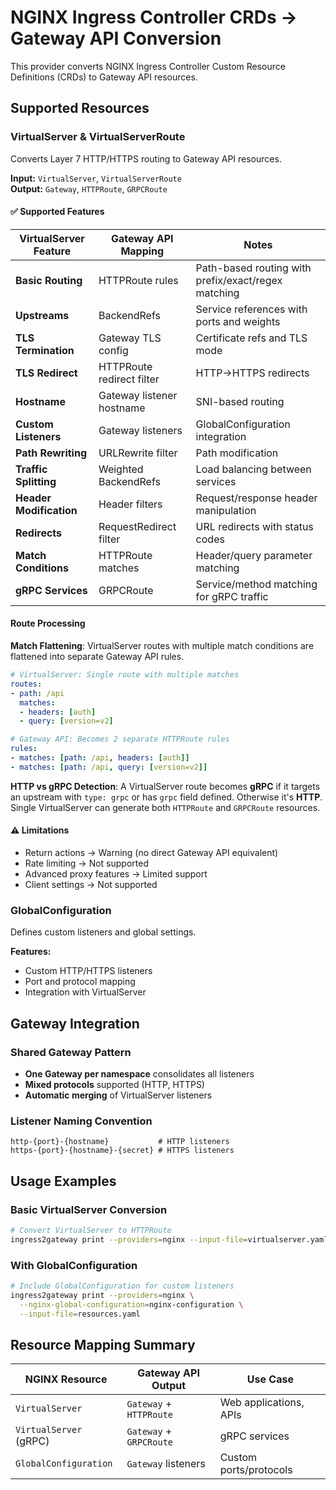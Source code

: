 # NGINX Ingress Controller CRDs → Gateway API Conversion

This provider converts NGINX Ingress Controller Custom Resource Definitions (CRDs) to Gateway API resources.

## Supported Resources

### VirtualServer & VirtualServerRoute
Converts Layer 7 HTTP/HTTPS routing to Gateway API resources.

**Input:** `VirtualServer`, `VirtualServerRoute`  
**Output:** `Gateway`, `HTTPRoute`, `GRPCRoute`

#### ✅ Supported Features

| VirtualServer Feature | Gateway API Mapping | Notes |
|----------------------|---------------------|--------|
| **Basic Routing** | HTTPRoute rules | Path-based routing with prefix/exact/regex matching |
| **Upstreams** | BackendRefs | Service references with ports and weights |
| **TLS Termination** | Gateway TLS config | Certificate refs and TLS mode |
| **TLS Redirect** | HTTPRoute redirect filter | HTTP→HTTPS redirects |
| **Hostname** | Gateway listener hostname | SNI-based routing |
| **Custom Listeners** | Gateway listeners | GlobalConfiguration integration |
| **Path Rewriting** | URLRewrite filter | Path modification |
| **Traffic Splitting** | Weighted BackendRefs | Load balancing between services |
| **Header Modification** | Header filters | Request/response header manipulation |
| **Redirects** | RequestRedirect filter | URL redirects with status codes |
| **Match Conditions** | HTTPRoute matches | Header/query parameter matching |
| **gRPC Services** | GRPCRoute | Service/method matching for gRPC traffic |

#### Route Processing

**Match Flattening**: VirtualServer routes with multiple match conditions are flattened into separate Gateway API rules.
```yaml
# VirtualServer: Single route with multiple matches
routes:
- path: /api
  matches:
  - headers: [auth]
  - query: [version=v2]

# Gateway API: Becomes 2 separate HTTPRoute rules
rules:
- matches: [path: /api, headers: [auth]]
- matches: [path: /api, query: [version=v2]]
```

**HTTP vs gRPC Detection**: A VirtualServer route becomes **gRPC** if it targets an upstream with `type: grpc` or has `grpc` field defined. Otherwise it's **HTTP**. Single VirtualServer can generate both `HTTPRoute` and `GRPCRoute` resources.

#### ⚠️ Limitations
- Return actions → Warning (no direct Gateway API equivalent)
- Rate limiting → Not supported
- Advanced proxy features → Limited support
- Client settings → Not supported


### GlobalConfiguration
Defines custom listeners and global settings.

**Features:**
- Custom HTTP/HTTPS listeners
- Port and protocol mapping
- Integration with VirtualServer

## Gateway Integration

### Shared Gateway Pattern
- **One Gateway per namespace** consolidates all listeners
- **Mixed protocols** supported (HTTP, HTTPS)
- **Automatic merging** of VirtualServer listeners

### Listener Naming Convention
```
http-{port}-{hostname}           # HTTP listeners
https-{port}-{hostname}-{secret} # HTTPS listeners  
```

## Usage Examples

### Basic VirtualServer Conversion
```bash
# Convert VirtualServer to HTTPRoute
ingress2gateway print --providers=nginx --input-file=virtualserver.yaml
```

### With GlobalConfiguration
```bash
# Include GlobalConfiguration for custom listeners
ingress2gateway print --providers=nginx \
  --nginx-global-configuration=nginx-configuration \
  --input-file=resources.yaml
```

## Resource Mapping Summary

| NGINX Resource | Gateway API Output | Use Case |
|----------------|-------------------|----------|
| `VirtualServer` | `Gateway` + `HTTPRoute` | Web applications, APIs |
| `VirtualServer` (gRPC) | `Gateway` + `GRPCRoute` | gRPC services |
| `GlobalConfiguration` | `Gateway` listeners | Custom ports/protocols |